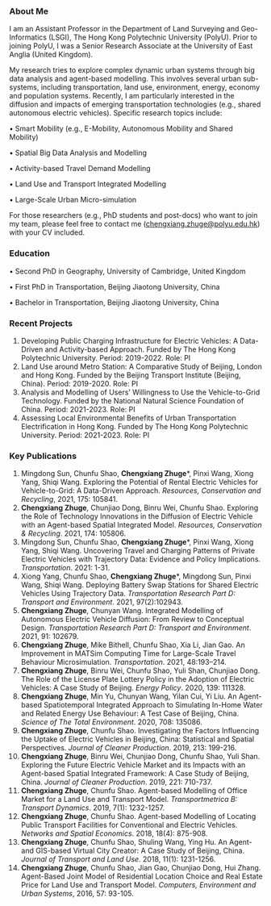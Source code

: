 ### About Me
I am an Assistant Professor in the Department of Land Surveying and Geo-Informatics (LSGI), The Hong Kong Polytechnic University (PolyU). Prior to joining PolyU, I was a Senior Research Associate at the University of East Anglia (United Kingdom).

My research tries to explore complex dynamic urban systems through big data analysis and agent-based modelling. This involves several urban sub-systems, including transportation, land use, environment, energy, economy and population systems. Recently, I am particularly interested in the diffusion and impacts of emerging transportation technologies (e.g., shared autonomous electric vehicles). Specific research topics include: 

•	Smart Mobility (e.g., E-Mobility, Autonomous Mobility and Shared Mobility) 

•	Spatial Big Data Analysis and Modelling

•	Activity-based Travel Demand Modelling

•	Land Use and Transport Integrated Modelling

•	Large-Scale Urban Micro-simulation 

For those researchers (e.g., PhD students and post-docs) who want to join my team, please feel free to contact me (chengxiang.zhuge@polyu.edu.hk) with your CV included. 


### Education
•	Second PhD in Geography, University of Cambridge, United Kingdom

•	First PhD in Transportation, Beijing Jiaotong University, China

•	Bachelor in Transportation, Beijing Jiaotong University, China


### Recent Projects
1.	Developing Public Charging Infrastructure for Electric Vehicles: A Data-Driven and Activity-based Approach. Funded by The Hong Kong Polytechnic University. Period: 2019-2022. Role: PI
2.	Land Use around Metro Station: A Comparative Study of Beijing, London and Hong Kong. Funded by the Beijing Transport Institute (Beijing, China). Period: 2019-2020. Role: PI
3.	Analysis and Modelling of Users’ Willingness to Use the Vehicle-to-Grid Technology. Funded by the National Natural Science Foundation of China. Period: 2021-2023. Role: PI
4.	Assessing Local Environmental Benefits of Urban Transportation Electrification in Hong Kong. Funded by The Hong Kong Polytechnic University. Period: 2021-2023. Role: PI



### Key Publications
1.	Mingdong Sun, Chunfu Shao, **Chengxiang Zhuge***, Pinxi Wang, Xiong Yang, Shiqi Wang. Exploring the Potential of Rental Electric Vehicles for Vehicle-to-Grid: A Data-Driven Approach. _Resources, Conservation and Recycling_, 2021, 175: 105841.
2.	**Chengxiang Zhuge**, Chunjiao Dong, Binru Wei, Chunfu Shao. Exploring the Role of Technology Innovations in the Diffusion of Electric Vehicle with an Agent-based Spatial Integrated Model. _Resources, Conservation & Recycling_. 2021, 174: 105806.
3.	Mingdong Sun, Chunfu Shao, **Chengxiang Zhuge***, Pinxi Wang, Xiong Yang, Shiqi Wang. Uncovering Travel and Charging Patterns of Private Electric Vehicles with Trajectory Data: Evidence and Policy Implications. _Transportation_. 2021: 1-31.
4.	Xiong Yang, Chunfu Shao, **Chengxiang Zhuge***, Mingdong Sun, Pinxi Wang, Shiqi Wang. Deploying Battery Swap Stations for Shared Electric Vehicles Using Trajectory Data. _Transportation Research Part D: Transport and Environment_. 2021, 97(2):102943. 
5.	**Chengxiang Zhuge**, Chunyan Wang. Integrated Modelling of Autonomous Electric Vehicle Diffusion: From Review to Conceptual Design. _Transportation Research Part D: Transport and Environment_. 2021, 91: 102679.
6.	**Chengxiang Zhuge**, Mike Bithell, Chunfu Shao, Xia Li, Jian Gao. An Improvement in MATSim Computing Time for Large-Scale Travel Behaviour Microsimulation. _Transportation_. 2021, 48:193–214.
7.	**Chengxiang Zhuge**, Binru Wei, Chunfu Shao, Yuli Shan, Chunjiao Dong. The Role of the License Plate Lottery Policy in the Adoption of Electric Vehicles: A Case Study of Beijing. _Energy Policy_. 2020, 139: 111328.
8.	**Chengxiang Zhuge**, Min Yu, Chunyan Wang, Yilan Cui, Yi Liu. An Agent-based Spatiotemporal Integrated Approach to Simulating In-Home Water and Related Energy Use Behaviour: A Test Case of Beijing, China. _Science of The Total Environment_. 2020, 708: 135086. 
9.	**Chengxiang Zhuge**, Chunfu Shao. Investigating the Factors Influencing the Uptake of Electric Vehicles in Beijing, China: Statistical and Spatial Perspectives. _Journal of Cleaner Production_. 2019, 213: 199-216. 
10.	**Chengxiang Zhuge**, Binru Wei, Chunjiao Dong, Chunfu Shao, Yuli Shan. Exploring the Future Electric Vehicle Market and its Impacts with an Agent-based Spatial Integrated Framework: A Case Study of Beijing, China. _Journal of Cleaner Production_. 2019, 221: 710-737. 
11.	**Chengxiang Zhuge**, Chunfu Shao. Agent-based Modelling of Office Market for a Land Use and Transport Model. _Transportmetrica B: Transport Dynamics_. 2019, 7(1): 1232-1257. 
12.	**Chengxiang Zhuge**, Chunfu Shao. Agent-based Modelling of Locating Public Transport Facilities for Conventional and Electric Vehicles. _Networks and Spatial Economics_. 2018, 18(4): 875-908. 
13.	**Chengxiang Zhuge**, Chunfu Shao, Shuling Wang, Ying Hu. An Agent- and GIS-based Virtual City Creator: A Case Study of Beijing, China. _Journal of Transport and Land Use_. 2018, 11(1): 1231-1256. 
14.	**Chengxiang Zhuge**, Chunfu Shao, Jian Gao, Chunjiao Dong, Hui Zhang. Agent-Based Joint Model of Residential Location Choice and Real Estate Price for Land Use and Transport Model. _Computers, Environment and Urban Systems_, 2016, 57: 93-105. 

 








